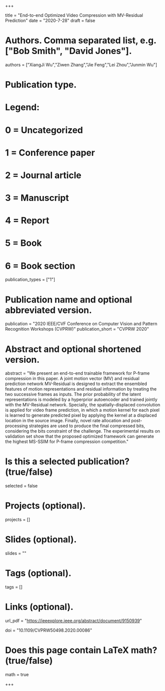 +++

title = "End-to-end Optimized Video Compression with MV-Residual Prediction"
date = "2020-7-28"
draft = false

# Authors. Comma separated list, e.g. ["Bob Smith", "David Jones"].
authors = ["XiangJi Wu","Ziwen Zhang","Jie Feng","Lei Zhou","Junmin Wu"]

# Publication type.
# Legend:
# 0 = Uncategorized
# 1 = Conference paper
# 2 = Journal article
# 3 = Manuscript
# 4 = Report
# 5 = Book
# 6 = Book section
publication_types = ["1"]

# Publication name and optional abbreviated version.
publication = "2020 IEEE/CVF Conference on Computer Vision and Pattern Recognition Workshops (CVPRW)"
publication_short = "CVPRW 2020"

# Abstract and optional shortened version.
abstract = "We present an end-to-end trainable framework for P-frame compression in this paper. A joint motion vector (MV) and residual prediction network MV-Residual is designed to extract the ensembled features of motion representations and residual information by treating the two successive frames as inputs. The prior probability of the latent representations is modeled by a hyperprior autoencoder and trained jointly with the MV-Residual network. Specially, the spatially-displaced convolution is applied for video frame prediction, in which a motion kernel for each pixel is learned to generate predicted pixel by applying the kernel at a displaced location in the source image. Finally, novel rate allocation and post-processing strategies are used to produce the final compressed bits, considering the bits constraint of the challenge. The experimental results on validation set show that the proposed optimized framework can generate the highest MS-SSIM for P-frame compression competition."

# Is this a selected publication? (true/false)
selected = false

# Projects (optional).
projects = []

# Slides (optional).
slides = ""

# Tags (optional).
tags = []

# Links (optional).
url_pdf = "https://ieeexplore.ieee.org/abstract/document/9150939"



doi = "10.1109/CVPRW50498.2020.00086"

# Does this page contain LaTeX math? (true/false)
math = true



+++


